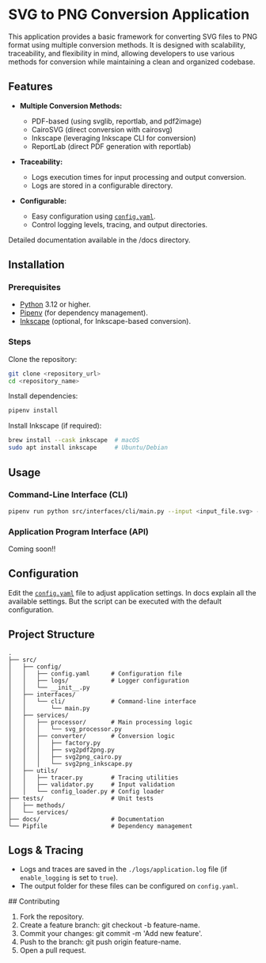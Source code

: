 # SVG to PNG Conversion Application

This application provides a basic framework for converting SVG files to PNG format using multiple conversion methods. It is designed with scalability, traceability, and flexibility in mind, allowing developers to use various methods for conversion while maintaining a clean and organized codebase.

## Features

- **Multiple Conversion Methods:**
  - PDF-based (using svglib, reportlab, and pdf2image)
  - CairoSVG (direct conversion with cairosvg)
  - Inkscape (leveraging Inkscape CLI for conversion)
  - ReportLab (direct PDF generation with reportlab)

- **Traceability:**
  - Logs execution times for input processing and output conversion.
  -  Logs are stored in a configurable directory.

- **Configurable:**
  - Easy configuration using [`config.yaml`](./src/config/config.yaml).
  - Control logging levels, tracing, and output directories.

Detailed documentation available in the /docs directory.

## Installation

### Prerequisites

- [Python](https://www.python.org/) 3.12 or higher.
- [Pipenv](https://pipenv.pypa.io/en/latest/) (for dependency management).
- [Inkscape](https://wiki.inkscape.org/wiki/Installing_Inkscape) (optional, for Inkscape-based conversion).

### Steps

Clone the repository:

```bash
git clone <repository_url>
cd <repository_name>
```

Install dependencies:

```bash
pipenv install
```

Install Inkscape (if required):

```bash
brew install --cask inkscape  # macOS
sudo apt install inkscape     # Ubuntu/Debian
```

## Usage

### Command-Line Interface (CLI)

```bash
pipenv run python src/interfaces/cli/main.py --input <input_file.svg> --output <output_file.png>
```

### Application Program Interface (API)

Coming soon!!

## Configuration

Edit the [`config.yaml`](./src/config/config.yaml) file to adjust application settings. In docs explain all the available settings. But the script can be executed with the default configuration.

## Project Structure

```
.
├── src/
│   ├── config/
│   │   ├── config.yaml      # Configuration file
│   │   ├── logs/            # Logger configuration
│   │   └── __init__.py
│   ├── interfaces/
│   │   └── cli/             # Command-line interface
│   │       └── main.py
│   ├── services/
│   │   ├── processor/       # Main processing logic
│   │   │   └── svg_processor.py
│   │   ├── converter/       # Conversion logic
│   │   │   ├── factory.py
│   │   │   ├── svg2pdf2png.py
│   │   │   ├── svg2png_cairo.py
│   │   │   └── svg2png_inkscape.py
│   ├── utils/
│   │   ├── tracer.py        # Tracing utilities
│   │   ├── validator.py     # Input validation
│   │   └── config_loader.py # Config loader
├── tests/                   # Unit tests
│   ├── methods/
│   └── services/
├── docs/                    # Documentation
└── Pipfile                  # Dependency management
```

## Logs & Tracing

- Logs and traces are saved in the `./logs/application.log` file (if `enable_logging` is set to `true`).
- The output folder for these files can be configured on `config.yaml`.

## Contributing

1. Fork the repository.
2. Create a feature branch: git checkout -b feature-name.
3. Commit your changes: git commit -m 'Add new feature'.
4. Push to the branch: git push origin feature-name.
5. Open a pull request.
